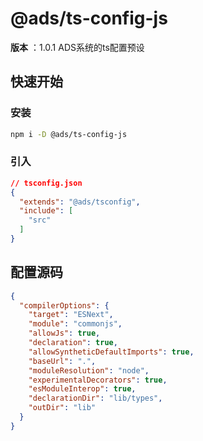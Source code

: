 
# @ads/ts-config-js
**版本** ：1.0.1
ADS系统的ts配置预设

## 快速开始

### 安装
```bash
npm i -D @ads/ts-config-js
```



### 引入
```json
// tsconfig.json
{
  "extends": "@ads/tsconfig",
  "include": [
    "src"
  ]
}
```

 <!-- 渲染后缀内容  -->



<a name="source"></a>


## 配置源码

```json
{
  "compilerOptions": {
    "target": "ESNext",
    "module": "commonjs",
    "allowJs": true,
    "declaration": true,
    "allowSyntheticDefaultImports": true,
    "baseUrl": ".",
    "moduleResolution": "node",
    "experimentalDecorators": true,
    "esModuleInterop": true,
    "declarationDir": "lib/types",
    "outDir": "lib"
  }
}
```




